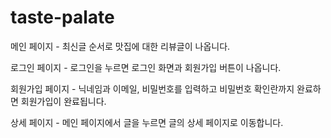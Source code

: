 # taste-palate

메인 페이지 - 최신글 순서로 맛집에 대한 리뷰글이 나옵니다.

로그인 페이지 - 로그인을 누르면 로그인 화면과 회원가입 버튼이 나옵니다.

회원가입 페이지 - 닉네임과 이메일, 비밀번호를 입력하고 비밀번호 확인란까지 완료하면 회원가입이 완료됩니다.

상세 페이지 - 메인 페이지에서 글을 누르면 글의 상세 페이지로 이동합니다.
